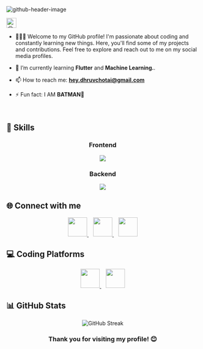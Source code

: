 ![github-header-image](https://github.com/user-attachments/assets/9a10c29f-9150-4b38-a49c-d24d1121f629)

<p align="left"> <img src="https://komarev.com/ghpvc/?username=dhrruvchotai&label=Profile%20views&color=0e75b6&style=flat" alt="dhrruvchotai" height="26"/> </p>

- 👨🏼‍💼 Welcome to my GitHub profile! I'm passionate about coding and constantly learning new things. Here, you'll find some of my projects and contributions. Feel free to explore and reach out to me on my social media profiles.

- 🌱 I’m currently learning **Flutter** and **Machine Learning.**.
 
- 📫 How to reach me: **hey.dhruvchotai@gmail.com**
 
- ⚡ Fun fact: I AM **BATMAN🦇**
<br>

<h2 align="left">🚀 Skills</h2>

<h3 align="center">Frontend</h3>
<p align="center">
  <a href="https://skillicons.dev">
    <img src="https://skillicons.dev/icons?i=html,css,js,bootstrap,react,flutter" />
  </a>
</p>

<h3 align="center">Backend</h3>
<p align="center">
  <a href="https://skillicons.dev">
    <img src="https://skillicons.dev/icons?i=c,java,nodejs,mongodb,express,python" />
  </a>
</p>

<h2 align="left">🌐 Connect with me</h2>

<p align="center">
  <a href="https://twitter.com/ChotaiDhruv" target="blank">
    <img src="https://skillicons.dev/icons?i=twitter" height="50"/>
  </a>
  <img width="8" />
  <a href="https://www.linkedin.com/in/dhruv-chotai-179a502aa/" target="blank">
    <img src="https://skillicons.dev/icons?i=linkedin" height="50"/>
  </a>
  <img width="8" />
  <a href="https://www.instagram.com/dhruvchotai.9/" target="blank">
    <img src="https://skillicons.dev/icons?i=instagram" height="50"/>
  </a>
</p>

<h2 align="left">💻 Coding Platforms</h2>

<p align="center">
  <a href="https://leetcode.com/u/dhruv_9/" target="blank">
    <img src="https://upload.wikimedia.org/wikipedia/commons/1/19/LeetCode_logo_black.png" height="50"/>
  </a>
  <img width="8" />
  <a href="https://www.hackerrank.com/profile/h23010101051" target="blank">
    <img src="https://upload.wikimedia.org/wikipedia/commons/6/65/HackerRank_logo.png" height="50"/>
  </a>
</p>

## 📊 GitHub Stats

<div align="center">
  <img src="https://github-readme-streak-stats.herokuapp.com/?user=dhrruvchotai&theme=dark&hide_border=true&background=0D1117&ring=9B59B6&fire=9B59B6&currStreakNum=C9D1D9&currStreakLabel=FFFFFF" alt="GitHub Streak" />
</div>

<h3 align="center">Thank you for visiting my profile! 😊</h3>
